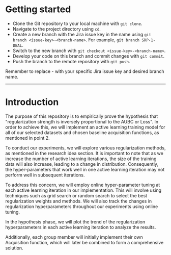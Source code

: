 
# Getting started

- Clone the Git repository to your local machine with `git clone`.
- Navigate to the project directory using `cd`.
- Create a new branch with the Jira issue key in the name using `git branch <issue-key>-<branch-name>`. For example, `git branch SRP-1-DBAL`.
- Switch to the new branch with `git checkout <issue-key>-<branch-name>`.
- Develop your code on this branch and commit changes with `git commit`.
- Push the branch to the remote repository with `git push`.


Remember to replace <issue-key>-<branch-name> with your specific Jira issue key and desired branch name.

----

# Introduction

The purpose of this repository is to empirically prove the hypothesis that "regularization strength is inversely proportional to the AUBC or Loss". In order to achieve this, we will implement an active learning training model for all of our selected datasets and chosen baseline acquisition functions, as mentioned in point 2.

To conduct our experiments, we will explore various regularization methods, as mentioned in the research idea section. It is important to note that as we increase the number of active learning iterations, the size of the training data will also increase, leading to a change in distribution. Consequently, the hyper-parameters that work well in one active learning iteration may not perform well in subsequent iterations.

To address this concern, we will employ online hyper-parameter tuning at each active learning iteration in our implementation. This will involve using techniques such as grid search or random search to select the best regularization weights and methods. We will also track the changes in regularization hyperparameters throughout our experiments using online tuning. 

In the hypothesis phase, we will plot the trend of the regularization hyperparameters in each active learning iteration to analyze the results.

Additionally, each group member will initially implement their own Acquisition function, which will later be combined to form a comprehensive solution.


